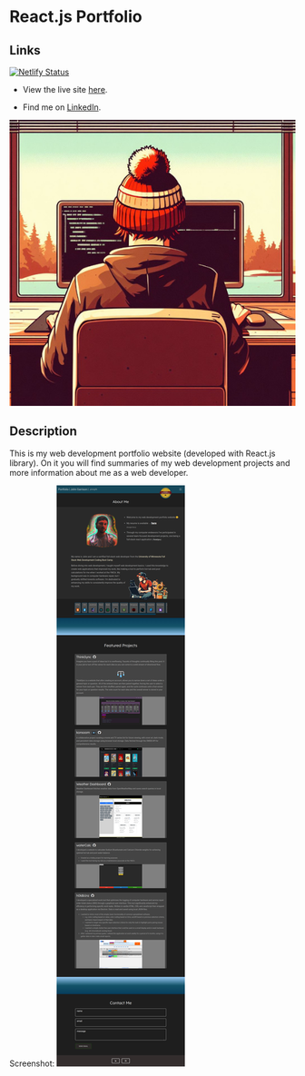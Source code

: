 # React.js Portfolio  

## Links  
  
[![Netlify Status](https://api.netlify.com/api/v1/badges/7810f763-df3d-4ea2-85b1-c419f2d7e737/deploy-status)](https://app.netlify.com/sites/johntg96/deploys)
  
* View the live site [here](https://johntg96.com/).
  
* Find me on [LinkedIn](https://www.linkedin.com/in/johntg96/).  

![coding artwork](./public/images/me_coding_art.jpeg)  

## Description  
  
This is my web development portfolio website (developed with React.js library).
On it you will find summaries of my web development projects and more information about me as a web developer.

Screenshot:
![website screenshot](./public/images/screenshot_react_portfolio.png)

